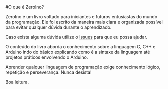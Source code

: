 #O que é ZeroIno?

ZeroIno é um livro voltado para iniciantes e futuros entusiastas do mundo da programação. Ele foi escrito da maneira mais clara e organizada possível para evitar qualquer dúvida durante o aprendizado.

Caso exista alguma dúvida utilize o [Issues](https://github.com/marquesm91/zeroino/issues) para que eu possa ajudar.

O conteúdo do livro aborda o conhecimento sobre a linguagem C, C++ e Arduino indo do básico explicando como é a sintaxe da linguagem até projetos práticos envolvendo o Arduino.

Aprender qualquer linguagem de programação exige conhecimento lógico, repetição e perseverança. Nunca desista!

Boa leitura.


